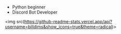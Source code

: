 - Python beginner
- Discord Bot Developer



<img src(https://github-readme-stats.vercel.app/api?username=billdims&show_icons=true&theme=radical)>
